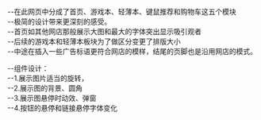 --在此网页中分成了<span>首页、游戏本、轻薄本、键鼠推荐和购物车</span>这五个模块<br>
--极简的设计带来更深刻的感受。<br>
--首页如其他网店那般展示大图和最大的字体突出显示吸引观者<br>
--后续的游戏本和轻薄本板块为了做区分变更了排版大小<br>
--中途在插入一些广告标语更符合网店的模样，结尾的页脚也是沿用网店的模式。<br>

--组件设计：<br>
--1.展示图片适当的旋转，<br>
--2.展示图的背景、圆角<br>
--3.展示图悬停时动效、弹窗<br>
--4.按钮的悬停和链接悬停字体变化<br>
